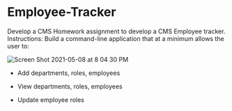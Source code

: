 # Employee-Tracker
Develop a CMS
Homework assignment to develop a CMS Employee tracker. 
Instructions:
Build a command-line application that at a minimum allows the user to:

![Screen Shot 2021-05-08 at 8 04 30 PM](https://user-images.githubusercontent.com/73261792/117559264-a3eff000-b038-11eb-8e5a-ab1739efa565.png)


  * Add departments, roles, employees

  * View departments, roles, employees

  * Update employee roles
